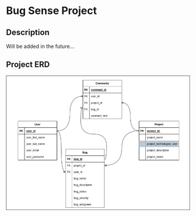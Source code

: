 # Bug Sense Project

## Description

Will be added in the future...

## Project ERD

![Project Erd](./erd.png)